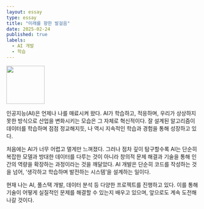 ```yaml
---
layout: essay
type: essay
title: "미래를 향한 발걸음"
date: 2025-02-24
published: true
labels:
  - AI 개발
  - 학습
---
```


<img width="100px" class="rounded float-start pe-4" src="../img/stepping/future.jpg">

인공지능(AI)은 언제나 나를 매료시켜 왔다. AI가 학습하고, 적응하며, 우리가 상상하지 못한 방식으로 산업을 변화시키는 모습은 그 자체로 혁신적이다. 잘 설계된 알고리즘이 데이터를 학습하며 점점 정교해지듯, 나 역시 지속적인 학습과 경험을 통해 성장하고 있다.

처음에는 AI가 너무 어렵고 멀게만 느껴졌다. 그러나 점차 깊이 탐구할수록 AI는 단순히 복잡한 모델과 방대한 데이터를 다루는 것이 아니라 창의적 문제 해결과 기술을 통해 인간의 역량을 확장하는 과정이라는 것을 깨달았다. AI 개발은 단순히 코드를 작성하는 것을 넘어, ‘생각하고 학습하며 발전하는 시스템’을 설계하는 일이다.

현재 나는 AI, 풀스택 개발, 데이터 분석 등 다양한 프로젝트를 진행하고 있다. 이를 통해 기술이 어떻게 실질적인 문제를 해결할 수 있는지 배우고 있으며, 앞으로도 계속 도전해 나갈 것이다.
